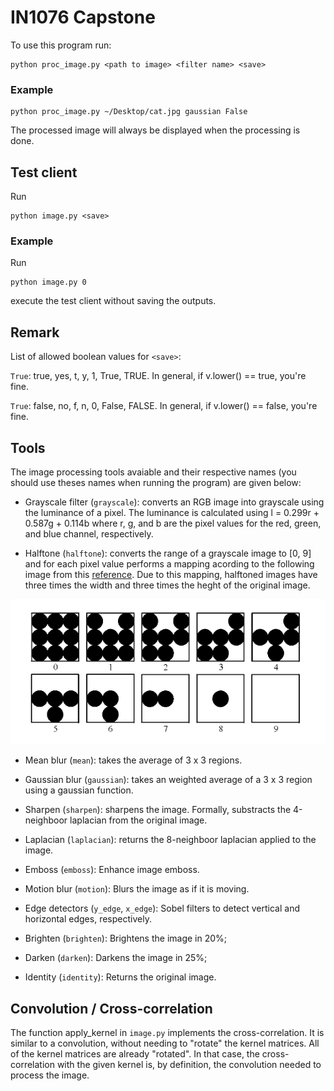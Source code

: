 # IN1076 Capstone

To use this program run:

    python proc_image.py <path to image> <filter name> <save>

### Example

    python proc_image.py ~/Desktop/cat.jpg gaussian False

The processed image will always be displayed when the processing is done.

## Test client

Run

    python image.py <save>

### Example

Run

    python image.py 0

execute the test client without saving the outputs.

## Remark

List of allowed boolean values for `<save>`:

`True`: true, yes, t, y, 1, True, TRUE. In general, if v.lower() == true, you're fine.

`True`: false, no, f, n, 0, False, FALSE. In general, if v.lower() == false, you're fine.

## Tools

The image processing tools avaiable and their respective names (you should use theses names when running the program) are given below:

- Grayscale filter (`grayscale`): converts an RGB image into grayscale using the luminance of a pixel. The luminance is calculated using l = 0.299r + 0.587g + 0.114b where r, g, and b are the pixel values for the red, green, and blue channel, respectively.

- Halftone (`halftone`): converts the range of a grayscale image to [0, 9] and for each pixel value performs a mapping acording to the following image from this [reference](http://www.imageprocessingplace.com/DIP-3E/dip3e_student_projects.htm#02-01). Due to this mapping, halftoned images have three times the width and three times the heght of the original image.

![Halftone map](halftone_map.png)

- Mean blur (`mean`): takes the average of 3 x 3 regions.

- Gaussian blur (`gaussian`): takes an weighted average of a 3 x 3 region using a gaussian function.

- Sharpen (`sharpen`): sharpens the image. Formally, substracts the 4-neighboor laplacian from the original image.

- Laplacian (`laplacian`): returns the 8-neighboor laplacian applied to the image.

- Emboss (`emboss`): Enhance image emboss.

- Motion blur (`motion`): Blurs the image as if it is moving.

- Edge detectors (`y_edge`, `x_edge`): Sobel filters to detect vertical and horizontal edges, respectively.

- Brighten (`brighten`): Brightens the image in 20%;

- Darken (`darken`): Darkens the image in 25%;

- Identity (`identity`): Returns the original image.

## Convolution / Cross-correlation

The function apply_kernel in `image.py` implements the cross-correlation. It is similar to a convolution, without needing to "rotate" the kernel matrices. All of the kernel matrices are already "rotated". In that case, the cross-correlation with the given kernel is, by definition, the convolution needed to process the image.